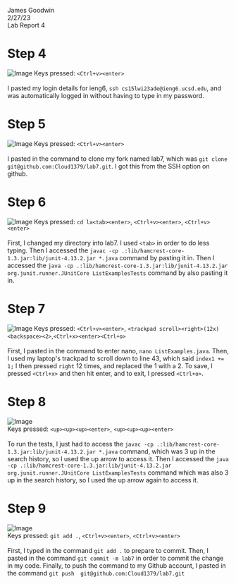 James Goodwin <br>
2/27/23 <br>
Lab Report 4
  
# Step 4
![Image](https://i.imgur.com/QPiVHZZ.png)
Keys pressed: `<Ctrl+v><enter>` <br><br>
I pasted my login details for ieng6, `ssh cs15lwi23ade@ieng6.ucsd.edu`, and was automatically logged in without having to type in my password. 
  
# Step 5
![Image](https://i.imgur.com/S9g9e9g.png)
Keys pressed: `<Ctrl+v><enter>` <br><br>
I pasted in the command to clone my fork named lab7, which was `git clone git@github.com:Cloud1379/lab7.git`. I got this from the SSH option on github. 
  
# Step 6
![Image](https://i.imgur.com/cRmmgDZ.png)
Keys pressed: `cd la<tab><enter>`, `<Ctrl+v><enter>`, `<Ctrl+v><enter>` <br><br>
First, I changed my directory into lab7. I used `<tab>` in order to do less typing. Then I accessed the 
`javac -cp .:lib/hamcrest-core-1.3.jar:lib/junit-4.13.2.jar *.java` command by pasting it in. Then I accessed the `java -cp .:lib/hamcrest-core-1.3.jar:lib/junit-4.13.2.jar org.junit.runner.JUnitCore ListExamplesTests` command by also pasting it in. 

# Step 7
![Image](https://i.imgur.com/h0acrab.png)
Keys pressed: `<Ctrl+v><enter>`, `<trackpad scroll><right>(12x)<backspace><2>`,`<Ctrl+x><enter><Ctrl+o>` <br><br>
First, I pasted in the command to enter nano, `nano ListExamples.java`. Then, I used my laptop's trackpad to scroll down to 
line 43, which said `index1 += 1;` I then pressed `right` 12 times, and replaced the 1 with a 2. To save, I 
pressed `<Ctrl+x>` and then hit enter, and to exit, I pressed `<Ctrl+o>`. 

# Step 8
![Image](https://i.imgur.com/GDe5iJT.png) <br>
Keys pressed: `<up><up><up><enter>`, `<up><up><up><enter>` <br><br>
To run the tests, I just had to access the `javac -cp .:lib/hamcrest-core-1.3.jar:lib/junit-4.13.2.jar *.java` command, which was 3 up in the search history, so I used the up arrow to access it. Then I accessed the `java -cp .:lib/hamcrest-core-1.3.jar:lib/junit-4.13.2.jar org.junit.runner.JUnitCore ListExamplesTests` command which was also 3 up in the search history, so I used the up arrow again to access it. 

# Step 9
![Image](https://i.imgur.com/yUY7OWL.png) <br>
Keys pressed: `git add .`, `<Ctrl+v><enter>`, `<Ctrl+v><enter>` <br><br>
First, I typed in the command `git add .` to prepare to commit. Then, I pasted in the command `git commit -m lab7` in order to commit the change in my code. Finally, to push the command to my Github account, I pasted in the command `git push  git@github.com:Cloud1379/lab7.git` 
